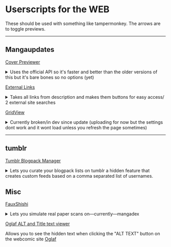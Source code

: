 # Userscripts for the WEB
These should be used with something like tampermonkey. The arrows are to toggle previews.

---

## Mangaupdates

[Cover Previewer](https://raw.githubusercontent.com/Reibies/WEB_Userscripts/master/Mangaupdates/MU_hover_cover.user.js)
<details>
<summary>Uses the official API so it's faster and better than the older versions of this but it's bare bones so no options (yet)</summary>
<img src="https://raw.githubusercontent.com/Reibies/WEB_Userscripts/master/Mangaupdates/cover_hover.png" width="400">
</details>

[External Links](https://raw.githubusercontent.com/Reibies/WEB_Userscripts/refs/heads/master/Mangaupdates/MU_Ext_links.user.js)
<details>
<summary>Takes all links from description and makes them buttons for easy access/ 2 external site searches</summary>
<img src="https://raw.githubusercontent.com/Reibies/WEB_Userscripts/master/Mangaupdates/ExtLinks_new.png" width="400">
</details>

[GridView](https://raw.githubusercontent.com/Reibies/WEB_Userscripts/refs/heads/master/Mangaupdates/MU_GridView.user.js)
<details>
<summary>Currently broken/in dev since update (uploading for now but the settings dont work and it wont load unless you refresh the page sometimes)</summary>
<img src="https://raw.githubusercontent.com/Reibies/WEB_Userscripts/master/Mangaupdates/GridView.png" width="800">
</details>

---

## tumblr

[Tumblr Blogpack Manager](https://raw.githubusercontent.com/Reibies/WEB_Userscripts/master/tumblr/tumblr%20category%20revison.js)
<details>
<summary>Lets you curate your blogpack lists on tumblr a hidden feature that creates custom feeds based on a comma separated list of  usernames.</summary>
<img src="https://github.com/Reibies/WEB_Userscripts/blob/master/tumblr/firefox_RIUA4Zv8Yn.png" width="400"> <img src="https://raw.githubusercontent.com/Reibies/WEB_Userscripts/master/tumblr/firefox_npczlAcVTd.png" width="400">
</details>


## Misc
[FauxShishi](https://github.com/Reibies/WEB_Userscripts/raw/refs/heads/master/MISC/FauxShiShi.user.js)
<details>
<summary>Lets you simulate real paper scans on—currently—mangadex</summary>

### Modes
- Senka: greyish and faded manga stock
- Shimbun: Japanese newsprint stock
- e-ink: (bad right now since I don't have an e-reader to cross refrence)
- Newsprint: Old Sunday funnies style, it leans salmonish and the paper grain is more horizontally coarse and chromatic
- Denoise: just ups the contrast a bit
- "Filter:" is what you alter for the tinting and contrast effects if you feel like it's subpar on your screen
- This used to be a userstyle that I converted to JS for convenience so this is probably a sub-par way of handling it.

![](https://github.com/Reibies/WEB_Userscripts/blob/master/MISC/img/FauxShishi.png?raw=true)

[Manga Source](https://www.mangaupdates.com/series/imd4qxa/tensei-akujo-no-kuro-rekishi)
</details>

[Oglaf ALT and Title text viewer](https://raw.githubusercontent.com/Reibies/WEB_Userscripts/master/MISC/Oglaf%20ALT.user.js)

Allows you to see the hidden text when clicking the "ALT TEXT" button on the webcomic site [Oglaf](https://www.oglaf.com/)

